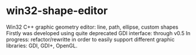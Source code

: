 # win32-shape-editor
  Win32 C++ graphic geometry editor: line, path, ellipse, custom shapes
Firstly was developed using quite deprecated GDI interface: through v0.5
In progress: refactor/rewritte in order to easily support different graphic libraries: GDI, GDI+, OpenGL.
